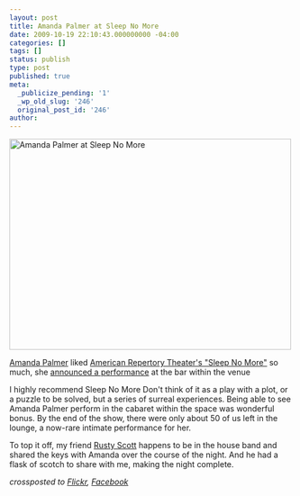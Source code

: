 ```yaml
---
layout: post
title: Amanda Palmer at Sleep No More
date: 2009-10-19 22:10:43.000000000 -04:00
categories: []
tags: []
status: publish
type: post
published: true
meta:
  _publicize_pending: '1'
  _wp_old_slug: '246'
  original_post_id: '246'
author: 
---
```

<a href="http://www.flickr.com/photos/matthewsim/4027529218/" title="Amanda Palmer at Sleep No More by Matthew Simoneau, on Flickr"><img src="https://farm3.static.flickr.com/2565/4027529218_d2236c009e.jpg" width="500" height="375" alt="Amanda Palmer at Sleep No More" /></a>

<a href="http://www.amandapalmer.net/">Amanda Palmer</a> liked <a href="http://www.americanrepertorytheater.org/events/show/sleep-no-more">American Repertory Theater's &quot;Sleep No More&quot;</a> so much, she <a href="http://www.theshadowbox.net/forum/index.php?topic=9920.0">announced a performance</a> at the bar within the venue

I highly recommend Sleep No More  Don't think of it as a play with a plot, or a puzzle to be solved, but a series of surreal experiences.  Being able to see Amanda Palmer perform in the cabaret within the space was wonderful bonus.  By the end of the show, there were only about 50 of us left in the lounge, a now-rare intimate performance for her.

To top it off, my friend <a href="http://www.rustyjazz.com/">Rusty Scott</a> happens to be in the house band and shared the keys with Amanda over the course of the night.  And he had a flask of scotch to share with me, making the night complete.

<i>crossposted to <a href="http://www.flickr.com/photos/matthewsim/4027529218/">Flickr</a>, <a href="http://www.facebook.com/photo.php?pid=3991241&amp;id=500094907">Facebook</a></i>
